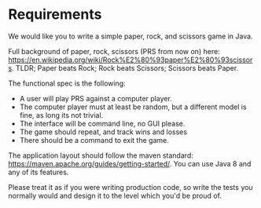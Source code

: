 # Requirements
We would like you to write a simple paper, rock, and scissors game in Java.

Full background of paper, rock, scissors (PRS from now on) here: https://en.wikipedia.org/wiki/Rock%E2%80%93paper%E2%80%93scissors. TLDR; Paper beats Rock; Rock beats Scissors; Scissors beats Paper.

The functional spec is the following:
- A user will play PRS against a computer player.
- The computer player must at least be random, but a different model is fine, as long its not trivial.
- The interface will be command line, no GUI please.
- The game should repeat, and track wins and losses
- There should be a command to exit the game.

The application layout should follow the maven standard: https://maven.apache.org/guides/getting-started/. You can use Java 8 and any of its features.

Please treat it as if you were writing production code, so write the tests you normally would and design it to the level which you'd be proud of.